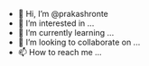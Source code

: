 - 👋 Hi, I’m @prakashronte
- 👀 I’m interested in ...
- 🌱 I’m currently learning ...
- 💞️ I’m looking to collaborate on ...
- 📫 How to reach me ...

<!---
prakashronte/prakashronte is a ✨ special ✨ repository because its `README.md` (this file) appears on your GitHub profile.
You can click the Preview link to take a look at your changes.
--->
